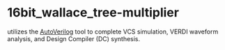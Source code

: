 # 16bit_wallace_tree-multiplier

utilizes the [AutoVerilog](https://github.com/liuss47/AutoVerilog) tool to complete VCS simulation, VERDI waveform analysis, and Design Compiler (DC) synthesis. 